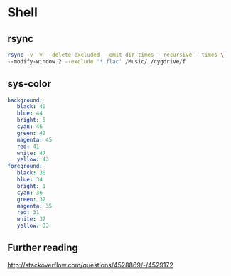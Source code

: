 Shell
=====

rsync
-----

~~~sh
rsync -v -v --delete-excluded --omit-dir-times --recursive --times \
--modify-window 2 --exclude '*.flac' /Music/ /cygdrive/f
~~~

sys-color
---------

~~~yml
background:
   black: 40
   blue: 44
   bright: 5
   cyan: 46
   green: 42
   magenta: 45
   red: 41
   white: 47
   yellow: 43
foreground:
   black: 30
   blue: 34
   bright: 1
   cyan: 36
   green: 32
   magenta: 35
   red: 31
   white: 37
   yellow: 33
~~~

Further reading
---------------

<http://stackoverflow.com/questions/4528869/-/4529172>

